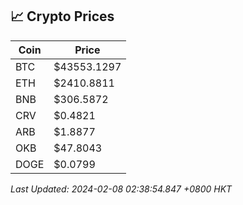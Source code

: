 ## 📈 Crypto Prices

| Coin | Price |
| ---- | ----- |
| BTC | $43553.1297 |
| ETH | $2410.8811 |
| BNB | $306.5872 |
| CRV | $0.4821 |
| ARB | $1.8877 |
| OKB | $47.8043 |
| DOGE | $0.0799 |

_Last Updated: 2024-02-08 02:38:54.847 +0800 HKT_